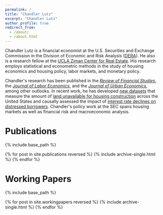```yaml
---
permalink: /
title: "Chandler Lutz"
excerpt: "Chandler Lutz"
author_profile: true
redirect_from: 
  - /about/
  - /about.html
---
```


Chandler Lutz is a financial economist at the U.S. Securities and Exchange Commission in the Division of Economic and Risk Analysis ([DERA](https://www.sec.gov/dera)). He also is a research fellow at the [UCLA Ziman Center for Real Estate](https://www.anderson.ucla.edu/about/centers/ucla-ziman-center-for-real-estate/faculty-and-research/ucla-gilbert-program-in-real-estate-finance-and-urban-economics). His research employs statistical and econometric methods in the study of housing economics and housing policy, labor markets, and monetary policy. 


Chandler's research has been published in the [*Review of Financial Studies*](https://academic.oup.com/rfs/article-abstract/34/2/864/5842150), the [*Journal of Labor Economics*](https://www.journals.uchicago.edu/doi/abs/10.1086/703579), and the [*Journal of Urban Economics*](https://www.sciencedirect.com/science/article/abs/pii/S0094119016300419), among other outlooks. In recent work, he has developed [new datasets](https://github.com/ChandlerLutz/LandUnavailabilityData) that measure the amount of [land unavailable for housing construction](https://papers.ssrn.com/sol3/papers.cfm?abstract_id=3478900) across the United States and causally assessed the impact of [interest rate declines on distressed borrowers](https://papers.ssrn.com/sol3/papers.cfm?abstract_id=3869199). Chandler's policy work at the SEC spans housing markets as well as financial risk and macroeconomic analysis. 

Publications
======

{% include base_path %}

{% for post in site.publications reversed %}
  {% include archive-single.html %}
{% endfor %}


Working Papers
======

{% include base_path %}

{% for post in site.workingpapers reversed %}
  {% include archive-single.html %}
{% endfor %}
